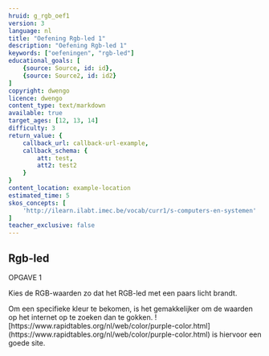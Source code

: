 ```yaml
---
hruid: g_rgb_oef1
version: 3
language: nl
title: "Oefening Rgb-led 1"
description: "Oefening Rgb-led 1"
keywords: ["oefeningen", "rgb-led"]
educational_goals: [
    {source: Source, id: id}, 
    {source: Source2, id: id2}
]
copyright: dwengo
licence: dwengo
content_type: text/markdown
available: true
target_ages: [12, 13, 14]
difficulty: 3
return_value: {
    callback_url: callback-url-example,
    callback_schema: {
        att: test,
        att2: test2
    }
}
content_location: example-location
estimated_time: 5
skos_concepts: [
    'http://ilearn.ilabt.imec.be/vocab/curr1/s-computers-en-systemen'
]
teacher_exclusive: false
---
```

## Rgb-led

OPGAVE 1

Kies de RGB-waarden zo dat het RGB-led met een paars licht brandt.

<div class="alert alert-box alert-success">
Om een specifieke kleur te bekomen, is het gemakkelijker om de waarden op het internet op te zoeken dan te gokken. ![https://www.rapidtables.org/nl/web/color/purple-color.html](https://www.rapidtables.org/nl/web/color/purple-color.html) is hiervoor een goede site.
</div>